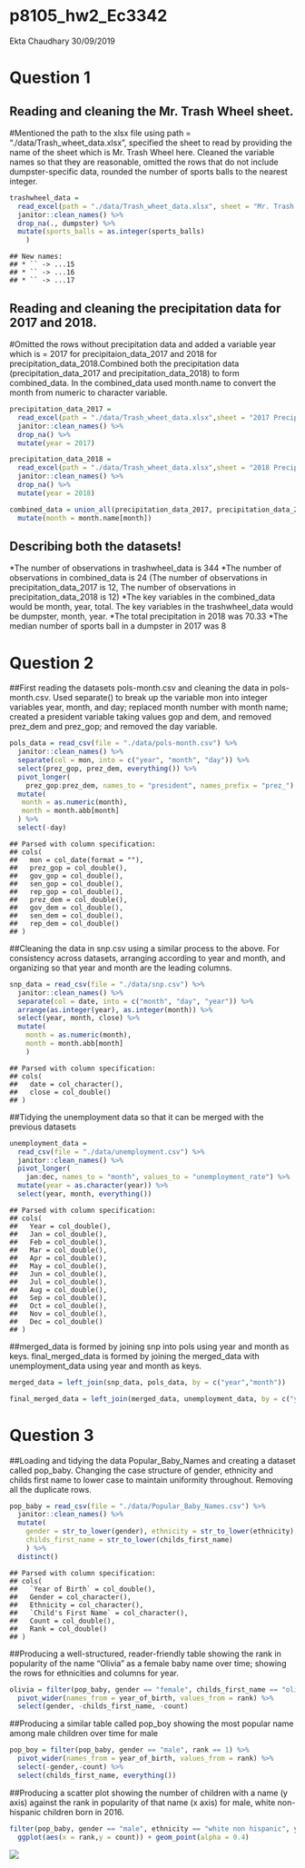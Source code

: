 p8105\_hw2\_Ec3342
================
Ekta Chaudhary
30/09/2019

# Question 1

## Reading and cleaning the Mr. Trash Wheel sheet.

\#Mentioned the path to the xlsx file using path =
“./data/Trash\_wheet\_data.xlsx”, specified the sheet to read by
providing the name of the sheet which is Mr. Trash Wheel here. Cleaned
the variable names so that they are reasonable, omitted the rows that do
not include dumpster-specific data, rounded the number of sports balls
to the nearest integer.

``` r
trashwheel_data = 
  read_excel(path = "./data/Trash_wheet_data.xlsx", sheet = "Mr. Trash Wheel") %>%
  janitor::clean_names() %>%
  drop_na(., dumpster) %>%
  mutate(sports_balls = as.integer(sports_balls)
    )
```

    ## New names:
    ## * `` -> ...15
    ## * `` -> ...16
    ## * `` -> ...17

## Reading and cleaning the precipitation data for 2017 and 2018.

\#Omitted the rows without precipitation data and added a variable year
which is = 2017 for precipitaion\_data\_2017 and 2018 for
precipitation\_data\_2018.Combined both the precipitation data
(precipitation\_data\_2017 and precipitation\_data\_2018) to form
combined\_data. In the combined\_data used month.name to convert the
month from numeric to character variable.

``` r
precipitation_data_2017 =
  read_excel(path = "./data/Trash_wheet_data.xlsx",sheet = "2017 Precipitation", skip = 1 ) %>%
  janitor::clean_names() %>%
  drop_na() %>%
  mutate(year = 2017)

precipitation_data_2018 =
  read_excel(path = "./data/Trash_wheet_data.xlsx",sheet = "2018 Precipitation",skip = 1) %>%
  janitor::clean_names() %>%
  drop_na() %>%
  mutate(year = 2018)

combined_data = union_all(precipitation_data_2017, precipitation_data_2018) %>%
  mutate(month = month.name[month])
```

## Describing both the datasets\!

*The number of observations in trashwheel\_data is 344 *The number of
observations in combined\_data is 24 (The number of observations in
precipitation\_data\_2017 is 12, The number of observations in
precipitation\_data\_2018 is 12) *The key variables in the
combined\_data would be month, year, total. The key variables in the
trashwheel\_data would be dumpster, month, year. *The total
precipitation in 2018 was 70.33 \*The median number of sports ball in a
dumpster in 2017 was 8

# Question 2

\#\#First reading the datasets pols-month.csv and cleaning the data in
pols-month.csv. Used separate() to break up the variable mon into
integer variables year, month, and day; replaced month number with month
name; created a president variable taking values gop and dem, and
removed prez\_dem and prez\_gop; and removed the day variable.

``` r
pols_data = read_csv(file = "./data/pols-month.csv") %>%
  janitor::clean_names() %>%
  separate(col = mon, into = c("year", "month", "day")) %>% 
  select(prez_gop, prez_dem, everything()) %>%
  pivot_longer(
    prez_gop:prez_dem, names_to = "president", names_prefix = "prez_") %>%
  mutate(
   month = as.numeric(month),
   month = month.abb[month]
  ) %>%
  select(-day)
```

    ## Parsed with column specification:
    ## cols(
    ##   mon = col_date(format = ""),
    ##   prez_gop = col_double(),
    ##   gov_gop = col_double(),
    ##   sen_gop = col_double(),
    ##   rep_gop = col_double(),
    ##   prez_dem = col_double(),
    ##   gov_dem = col_double(),
    ##   sen_dem = col_double(),
    ##   rep_dem = col_double()
    ## )

\#\#Cleaning the data in snp.csv using a similar process to the above.
For consistency across datasets, arranging according to year and month,
and organizing so that year and month are the leading columns.

``` r
snp_data = read_csv(file = "./data/snp.csv") %>% 
  janitor::clean_names() %>% 
  separate(col = date, into = c("month", "day", "year")) %>% 
  arrange(as.integer(year), as.integer(month)) %>%
  select(year, month, close) %>%
  mutate(
    month = as.numeric(month),
    month = month.abb[month]
    ) 
```

    ## Parsed with column specification:
    ## cols(
    ##   date = col_character(),
    ##   close = col_double()
    ## )

\#\#Tidying the unemployment data so that it can be merged with the
previous datasets

``` r
unemployment_data =
  read_csv(file = "./data/unemployment.csv") %>%
  janitor::clean_names() %>%
  pivot_longer(
    jan:dec, names_to = "month", values_to = "unemployment_rate") %>%
  mutate(year = as.character(year)) %>%
  select(year, month, everything())
```

    ## Parsed with column specification:
    ## cols(
    ##   Year = col_double(),
    ##   Jan = col_double(),
    ##   Feb = col_double(),
    ##   Mar = col_double(),
    ##   Apr = col_double(),
    ##   May = col_double(),
    ##   Jun = col_double(),
    ##   Jul = col_double(),
    ##   Aug = col_double(),
    ##   Sep = col_double(),
    ##   Oct = col_double(),
    ##   Nov = col_double(),
    ##   Dec = col_double()
    ## )

\#\#merged\_data is formed by joining snp into pols using year and month
as keys. final\_merged\_data is formed by joining the merged\_data with
unemployment\_data using year and month as keys.

``` r
merged_data = left_join(snp_data, pols_data, by = c("year","month"))

final_merged_data = left_join(merged_data, unemployment_data, by = c("year","month"))
```

# Question 3

\#\#Loading and tidying the data Popular\_Baby\_Names and creating a
dataset called pop\_baby. Changing the case structure of gender,
ethnicity and childs first name to lower case to maintain uniformity
throughout. Removing all the duplicate rows.

``` r
pop_baby = read_csv(file = "./data/Popular_Baby_Names.csv") %>%
  janitor::clean_names() %>%
  mutate(
    gender = str_to_lower(gender), ethnicity = str_to_lower(ethnicity),
    childs_first_name = str_to_lower(childs_first_name)
    ) %>%
  distinct()
```

    ## Parsed with column specification:
    ## cols(
    ##   `Year of Birth` = col_double(),
    ##   Gender = col_character(),
    ##   Ethnicity = col_character(),
    ##   `Child's First Name` = col_character(),
    ##   Count = col_double(),
    ##   Rank = col_double()
    ## )

\#\#Producing a well-structured, reader-friendly table showing the rank
in popularity of the name “Olivia” as a female baby name over time;
showing the rows for ethnicities and columns for
year.

``` r
olivia = filter(pop_baby, gender == "female", childs_first_name == "olivia") %>%
  pivot_wider(names_from = year_of_birth, values_from = rank) %>%
  select(gender, -childs_first_name, -count)
```

\#\#Producing a similar table called pop\_boy showing the most popular
name among male children over time for male

``` r
pop_boy = filter(pop_baby, gender == "male", rank == 1) %>%
  pivot_wider(names_from = year_of_birth, values_from = rank) %>%
  select(-gender,-count) %>%
  select(childs_first_name, everything())
```

\#\#Producing a scatter plot showing the number of children with a name
(y axis) against the rank in popularity of that name (x axis) for male,
white non-hispanic children born in
2016.

``` r
filter(pop_baby, gender == "male", ethnicity == "white non hispanic", year_of_birth == 2016) %>%
  ggplot(aes(x = rank,y = count)) + geom_point(alpha = 0.4)
```

![](p8105_hw2_Ec3342_files/figure-gfm/unnamed-chunk-1-1.png)<!-- -->
